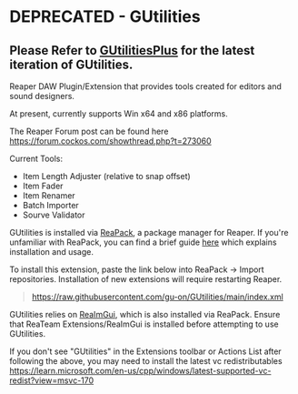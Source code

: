 # DEPRECATED - GUtilities

Please Refer to [GUtilitiesPlus](https://github.com/gu-on/GUtilitiesPlus) for the latest iteration of GUtilities. 
---

Reaper DAW Plugin/Extension that provides tools created for editors and sound designers. 

At present, currently supports Win x64 and x86 platforms.

The Reaper Forum post can be found here <https://forum.cockos.com/showthread.php?t=273060>

Current Tools:
- Item Length Adjuster (relative to snap offset)
- Item Fader
- Item Renamer
- Batch Importer
- Sourve Validator

GUtilities is installed via [ReaPack](https://reapack.com/ "https://reapack.com/"), a package manager for Reaper. If you're unfamiliar with ReaPack, you can find a brief guide [here](https://reapack.com/user-guide "https://reapack.com/user-guide") which explains installation and usage.

To install this extension, paste the link below into ReaPack → Import repositories. Installation of new extensions will require restarting Reaper.
> https://raw.githubusercontent.com/gu-on/GUtilities/main/index.xml

GUtilities relies on [ReaImGui](https://forum.cockos.com/showthread.php?t=250419 "https://forum.cockos.com/showthread.php?t=250419"), which is also installed via ReaPack. Ensure that ReaTeam Extensions/ReaImGui is installed before attempting to use GUtilities. 

If you don't see "GUtilities" in the Extensions toolbar or Actions List after following the above, you may need to install the latest vc redistributables <https://learn.microsoft.com/en-us/cpp/windows/latest-supported-vc-redist?view=msvc-170>
